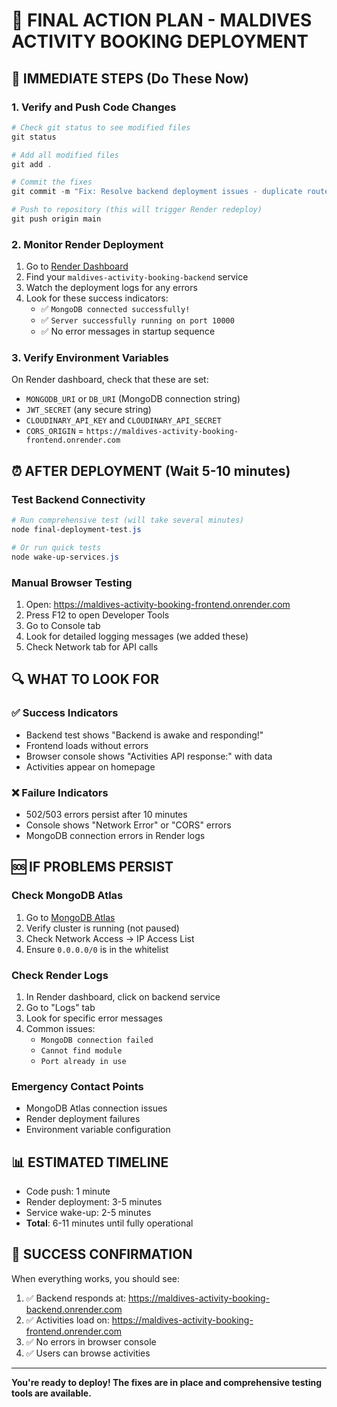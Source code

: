 # 🎯 FINAL ACTION PLAN - MALDIVES ACTIVITY BOOKING DEPLOYMENT

## 🚨 IMMEDIATE STEPS (Do These Now)

### 1. Verify and Push Code Changes
```powershell
# Check git status to see modified files
git status

# Add all modified files
git add .

# Commit the fixes
git commit -m "Fix: Resolve backend deployment issues - duplicate routes, enhanced logging, improved error handling"

# Push to repository (this will trigger Render redeploy)
git push origin main
```

### 2. Monitor Render Deployment
1. Go to [Render Dashboard](https://dashboard.render.com)
2. Find your `maldives-activity-booking-backend` service
3. Watch the deployment logs for any errors
4. Look for these success indicators:
   - ✅ `MongoDB connected successfully!`
   - ✅ `Server successfully running on port 10000`
   - ✅ No error messages in startup sequence

### 3. Verify Environment Variables
On Render dashboard, check that these are set:
- `MONGODB_URI` or `DB_URI` (MongoDB connection string)
- `JWT_SECRET` (any secure string)
- `CLOUDINARY_API_KEY` and `CLOUDINARY_API_SECRET`
- `CORS_ORIGIN` = `https://maldives-activity-booking-frontend.onrender.com`

## ⏰ AFTER DEPLOYMENT (Wait 5-10 minutes)

### Test Backend Connectivity
```powershell
# Run comprehensive test (will take several minutes)
node final-deployment-test.js

# Or run quick tests
node wake-up-services.js
```

### Manual Browser Testing
1. Open: https://maldives-activity-booking-frontend.onrender.com
2. Press F12 to open Developer Tools
3. Go to Console tab
4. Look for detailed logging messages (we added these)
5. Check Network tab for API calls

## 🔍 WHAT TO LOOK FOR

### ✅ Success Indicators
- Backend test shows "Backend is awake and responding!"
- Frontend loads without errors
- Browser console shows "Activities API response:" with data
- Activities appear on homepage

### ❌ Failure Indicators
- 502/503 errors persist after 10 minutes
- Console shows "Network Error" or "CORS" errors
- MongoDB connection errors in Render logs

## 🆘 IF PROBLEMS PERSIST

### Check MongoDB Atlas
1. Go to [MongoDB Atlas](https://cloud.mongodb.com)
2. Verify cluster is running (not paused)
3. Check Network Access → IP Access List
4. Ensure `0.0.0.0/0` is in the whitelist

### Check Render Logs
1. In Render dashboard, click on backend service
2. Go to "Logs" tab
3. Look for specific error messages
4. Common issues:
   - `MongoDB connection failed`
   - `Cannot find module`
   - `Port already in use`

### Emergency Contact Points
- MongoDB Atlas connection issues
- Render deployment failures
- Environment variable configuration

## 📊 ESTIMATED TIMELINE
- Code push: 1 minute
- Render deployment: 3-5 minutes
- Service wake-up: 2-5 minutes
- **Total**: 6-11 minutes until fully operational

## 🎉 SUCCESS CONFIRMATION
When everything works, you should see:
1. ✅ Backend responds at: https://maldives-activity-booking-backend.onrender.com
2. ✅ Activities load on: https://maldives-activity-booking-frontend.onrender.com
3. ✅ No errors in browser console
4. ✅ Users can browse activities

---
**You're ready to deploy! The fixes are in place and comprehensive testing tools are available.**
